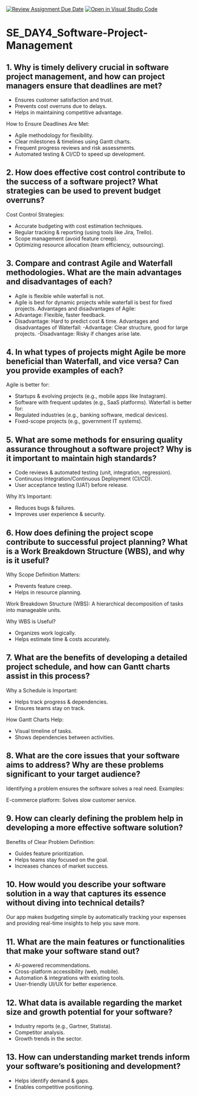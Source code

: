 [![Review Assignment Due Date](https://classroom.github.com/assets/deadline-readme-button-22041afd0340ce965d47ae6ef1cefeee28c7c493a6346c4f15d667ab976d596c.svg)](https://classroom.github.com/a/9pw6JKcu)
[![Open in Visual Studio Code](https://classroom.github.com/assets/open-in-vscode-2e0aaae1b6195c2367325f4f02e2d04e9abb55f0b24a779b69b11b9e10269abc.svg)](https://classroom.github.com/online_ide?assignment_repo_id=18435410&assignment_repo_type=AssignmentRepo)
# SE_DAY4_Software-Project-Management
## 1. Why is timely delivery crucial in software project management, and how can project managers ensure that deadlines are met?
- Ensures customer satisfaction and trust.
- Prevents cost overruns due to delays.
- Helps in maintaining competitive advantage.

 How to Ensure Deadlines Are Met:
- Agile methodology for flexibility.
- Clear milestones & timelines using Gantt charts.
- Frequent progress reviews and risk assessments.
- Automated testing & CI/CD to speed up development.
## 2. How does effective cost control contribute to the success of a software project? What strategies can be used to prevent budget overruns?
Cost Control Strategies:
- Accurate budgeting with cost estimation techniques.
- Regular tracking & reporting (using tools like Jira, Trello).
- Scope management (avoid feature creep).
- Optimizing resource allocation (team efficiency, outsourcing).
## 3. Compare and contrast Agile and Waterfall methodologies. What are the main advantages and disadvantages of each?
- Agile is flexible while waterfall is not.
- Agile is best for dynamic projects while waterfall is best for fixed projects.
Advantages and disadvantages of Agile:
- Advantage:  Flexible, faster feedback.
- Disadvantage: Hard to predict cost & time.
Advantages and disadvantages of Waterfall:
-Advantage: Clear structure, good for large projects.
-Disadvantage: Risky if changes arise late.
## 4. In what types of projects might Agile be more beneficial than Waterfall, and vice versa? Can you provide examples of each?
 Agile is better for:
- Startups & evolving projects (e.g., mobile apps like Instagram).
- Software with frequent updates (e.g., SaaS platforms).
 Waterfall is better for:
- Regulated industries (e.g., banking software, medical devices).
- Fixed-scope projects (e.g., government IT systems).

## 5. What are some methods for ensuring quality assurance throughout a software project? Why is it important to maintain high standards?
 - Code reviews & automated testing (unit, integration, regression).
-  Continuous Integration/Continuous Deployment (CI/CD).
- User acceptance testing (UAT) before release.

Why It’s Important:
- Reduces bugs & failures.
- Improves user experience & security.

## 6. How does defining the project scope contribute to successful project planning? What is a Work Breakdown Structure (WBS), and why is it useful?
 Why Scope Definition Matters:
- Prevents feature creep.
- Helps in resource planning.

Work Breakdown Structure (WBS):
A hierarchical decomposition of tasks into manageable units.

Why WBS is Useful?
- Organizes work logically.
- Helps estimate time & costs accurately.

## 7. What are the benefits of developing a detailed project schedule, and how can Gantt charts assist in this process?
Why a Schedule is Important:
- Helps track progress & dependencies.
- Ensures teams stay on track.

How Gantt Charts Help:
- Visual timeline of tasks.
- Shows dependencies between activities.

## 8. What are the core issues that your software aims to address? Why are these problems significant to your target audience?
 Identifying a problem ensures the software solves a real need.
Examples:

E-commerce platform: Solves slow customer service.

## 9. How can clearly defining the problem help in developing a more effective software solution?
 Benefits of Clear Problem Definition:
- Guides feature prioritization.
- Helps teams stay focused on the goal.
- Increases chances of market success.


## 10. How would you describe your software solution in a way that captures its essence without diving into technical details?

Our app makes budgeting simple by automatically tracking your expenses and providing real-time insights to help you save more.

## 11. What are the main features or functionalities that make your software stand out?
- AI-powered recommendations.
- Cross-platform accessibility (web, mobile).
- Automation & integrations with existing tools.
- User-friendly UI/UX for better experience.

## 12. What data is available regarding the market size and growth potential for your software?
- Industry reports (e.g., Gartner, Statista).
- Competitor analysis.
- Growth trends in the sector.
## 13. How can understanding market trends inform your software’s positioning and development?
- Helps identify demand & gaps.
- Enables competitive positioning.
